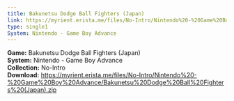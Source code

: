 ```yaml
---
title: Bakunetsu Dodge Ball Fighters (Japan)
link: https://myrient.erista.me/files/No-Intro/Nintendo%20-%20Game%20Boy%20Advance/Bakunetsu%20Dodge%20Ball%20Fighters%20(Japan).zip
type: single1
System: Nintendo - Game Boy Advance
---
```

<b>Game:</b> Bakunetsu Dodge Ball Fighters (Japan)<br>
<b>System:</b> Nintendo - Game Boy Advance<br>
<b>Collection:</b> No-Intro<br>
<b>Download:</b> https://myrient.erista.me/files/No-Intro/Nintendo%20-%20Game%20Boy%20Advance/Bakunetsu%20Dodge%20Ball%20Fighters%20(Japan).zip